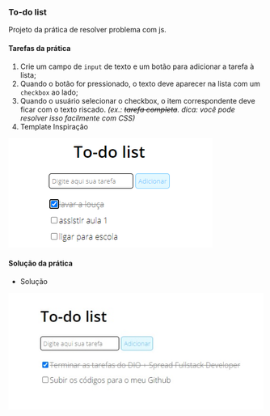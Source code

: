 ### To-do list

Projeto da prática de resolver problema com js.

#### Tarefas da prática

1. Crie um campo de `input` de texto e um botão para adicionar a tarefa à lista;
2. Quando o botão for pressionado, o texto deve aparecer na lista com um `checkbox` ao lado;
3. Quando o usuário selecionar o checkbox, o item correspondente deve ficar com o texto riscado. _(ex.: ~~tarefa completa~~. dica: você pode resolver isso facilmente com CSS)_
4. Template Inspiração

![Template de to-do list](./assets/template.png)

#### Solução da prática

- Solução

![Solução do to-do list](./.github/versao-todolist.jpg)
